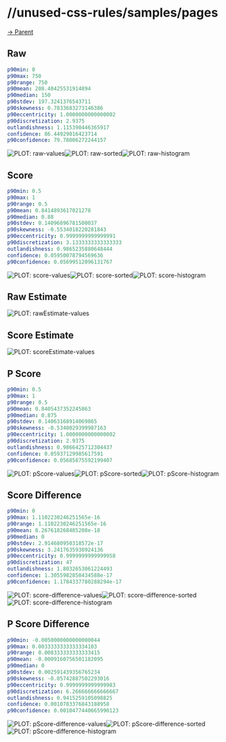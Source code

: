 
# //unused-css-rules/samples/pages

[→ Parent](../..)


## Raw


```yaml
p90min: 0
p90max: 750
p90range: 750
p90mean: 208.40425531914894
p90median: 150
p90stdev: 197.3241376543711
p90skewness: 0.7833683273146386
p90eccentricity: 1.0000000000000002
p90discretization: 2.9375
outlandishness: 1.115390446365917
confidence: 86.44929016423714
p90confidence: 79.78006272244157

```

![PLOT: raw-values](./raw/values.svg)![PLOT: raw-sorted](./raw/sorted.svg)![PLOT: raw-histogram](./raw/histogram.svg)
## Score


```yaml
p90min: 0.5
p90max: 1
p90range: 0.5
p90mean: 0.8414893617021278
p90median: 0.88
p90stdev: 0.14096896781500037
p90skewness: -0.5534018220281843
p90eccentricity: 0.9999999999999991
p90discretization: 3.1333333333333333
outlandishness: 0.9865235880648444
confidence: 0.05950078794569636
p90confidence: 0.05699512096131767

```

![PLOT: score-values](./score/values.svg)![PLOT: score-sorted](./score/sorted.svg)![PLOT: score-histogram](./score/histogram.svg)
## Raw Estimate

![PLOT: rawEstimate-values](./rawEstimate/values.svg)
## Score Estimate

![PLOT: scoreEstimate-values](./scoreEstimate/values.svg)
## P Score


```yaml
p90min: 0.5
p90max: 1
p90range: 0.5
p90mean: 0.8405437352245863
p90median: 0.875
p90stdev: 0.14063168914069865
p90skewness: -0.5340029399987163
p90eccentricity: 1.0000000000000002
p90discretization: 2.9375
outlandishness: 0.9866425712304437
confidence: 0.05937129985617591
p90confidence: 0.05685875592199407

```

![PLOT: pScore-values](./pScore/values.svg)![PLOT: pScore-sorted](./pScore/sorted.svg)![PLOT: pScore-histogram](./pScore/histogram.svg)
## Score Difference


```yaml
p90min: 0
p90max: 1.1102230246251565e-16
p90range: 1.1102230246251565e-16
p90mean: 8.267618268485208e-18
p90median: 0
p90stdev: 2.914680950318572e-17
p90skewness: 3.2417635938924136
p90eccentricity: 0.9999999999999958
p90discretization: 47
outlandishness: 1.8032653061224493
confidence: 1.3055982858434588e-17
p90confidence: 1.1784337780288294e-17

```

![PLOT: score-difference-values](./score-difference/values.svg)![PLOT: score-difference-sorted](./score-difference/sorted.svg)![PLOT: score-difference-histogram](./score-difference/histogram.svg)
## P Score Difference


```yaml
p90min: -0.0050000000000000044
p90max: 0.0033333333333334103
p90range: 0.008333333333333415
p90mean: -0.0009160756501182095
p90median: 0
p90stdev: 0.002591439356765234
p90skewness: -0.05742887502293016
p90eccentricity: 0.9999999999999983
p90discretization: 6.266666666666667
outlandishness: 0.9415259105098825
confidence: 0.0010783376843188958
p90confidence: 0.0010477440665990123

```

![PLOT: pScore-difference-values](./pScore-difference/values.svg)![PLOT: pScore-difference-sorted](./pScore-difference/sorted.svg)![PLOT: pScore-difference-histogram](./pScore-difference/histogram.svg)